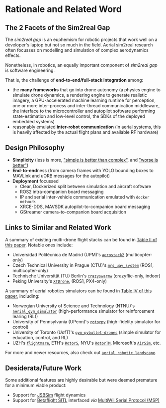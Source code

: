 # Rationale and Related Word

## The 2 Facets of the Sim2real Gap

The *sim2real gap* is an euphemism for robotic projects that work well on a developer's laptop but not so much in the field.
Aerial sim2real research often focusses on modelling and simulation of complex aerodynamics effects.

Nonetheless, in robotics, an equally important component of *sim2real gap* is software engineering.

That is, the challenge of **end-to-end/full-stack integration** among:

- the **many frameworks** that go into drone autonomy (a physics engine to simulate drone dynamics, a rendering engine to generate realistic imagery, a GPU-accelerated machine learning runtime for perception, one or more inter-process and inter-thread communication middleware, the interface to the microcontroller and autopilot software performing state-estimation and low-level control, the SDKs of the deployed embedded systems)
- reasonably emulated **inter-robot communication** (in aerial systems, this is heavily affected by the actual flight plans and available RF hardware)

## Design Philosophy

- **Simplicity** (less is more, ["simple is better than complex"](https://peps.python.org/pep-0020/), and ["worse is better"](https://www.dreamsongs.com/RiseOfWorseIsBetter.html))
- **End-to-end**ness (from camera frames with YOLO bounding boxes to MAVLink and uORB messages for the autopilot)
- **Deployment** focussed
    - Clear, Dockerized split between simulation and aircraft software
    - ROS2 intra-companion board messaging
    - IP and serial inter-vehicle communication emulated with `docker network`
    - XRCE-DDS, MAVSDK autopilot-to-companion board messaging
    - GStreamer camera-to-companion board acquisition

## Links to Similar and Related Work

A summary of existing multi-drone flight stacks can be found in [Table II of this paper](https://arxiv.org/pdf/2303.18237). Notable ones include:

- Universidad Politécnica de Madrid (UPM)'s [`aerostack2`](https://github.com/aerostack2/aerostack2) (multicopter-only)
- Czech Technical University in Prague (CTU)'s [`mrs_uav_system`](https://github.com/ctu-mrs/mrs_uav_system) (ROS1, multicopter-only)
- Technische Universität (TU) Berlin's [`crazyswarmw`](https://github.com/IMRCLab/crazyswarm2) (crazyflie-only, indoor)
- Peking University's [`XTDrone`](https://github.com/robin-shaun/XTDrone), (ROS1, PX4-only)


A summary of aerial robotics simulators can be found in [Table IV of this paper](https://arxiv.org/pdf/2311.02296), including:

- Norwegian University of Science and Technology (NTNU)'s [`aerial_gym_simulator`](https://github.com/ntnu-arl/aerial_gym_simulator) (high-performance simulator for reinforcement learing (RL))
- University of Pennsylvania (UPenn)'s [`rotorpy`](https://github.com/spencerfolk/rotorpy) (high-fidelity simulator for control)
- University of Toronto (UofT)'s [`gym-pybullet-drones`](https://github.com/utiasDSL/gym-pybullet-drones) (simple simulator for education, control, and RL)
- UZH's [`flightmare`](https://github.com/uzh-rpg/flightmare), ETH's [`RotorS`](https://github.com/ethz-asl/rotors_simulator), NYU's [`RotorTM`](https://github.com/arplaboratory/RotorTM), Microsoft's [`AirSim`](https://github.com/microsoft/AirSim), etc.

For more and newer resources, also check out [`aerial_robotic_landscape`](https://github.com/ROS-Aerial/aerial_robotic_landscape).

## Desiderata/Future Work

Some additional features are highly desirable but were deemed premature for a minimum viable product:

- Support for [JSBSim](https://github.com/JSBSim-Team/jsbsim) flight dynamics
- Support for [Betaflight SITL](https://betaflight.com/docs/development/SITL) interfaced *via* [MultiWii Serial Protocol (MSP)](https://github.com/betaflight/betaflight/tree/master/src/main/msp)
